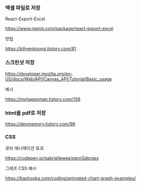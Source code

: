 

### 엑셀 파일로 저장

React-Export-Excel

https://www.npmjs.com/package/react-export-excel

방법

https://kihyeoksong.tistory.com/81



### 스크린샷 저장

https://developer.mozilla.org/en-US/docs/Web/API/Canvas_API/Tutorial/Basic_usage

예시

https://myhappyman.tistory.com/156



### html을 pdf로 저장

https://devmemory.tistory.com/98



### CSS

큐브 애니메이션 효과

https://codepen.io/gabriellewee/pen/Qdpgwx

그래프 CSS 예시

https://bashooka.com/coding/animated-chart-graph-examples/